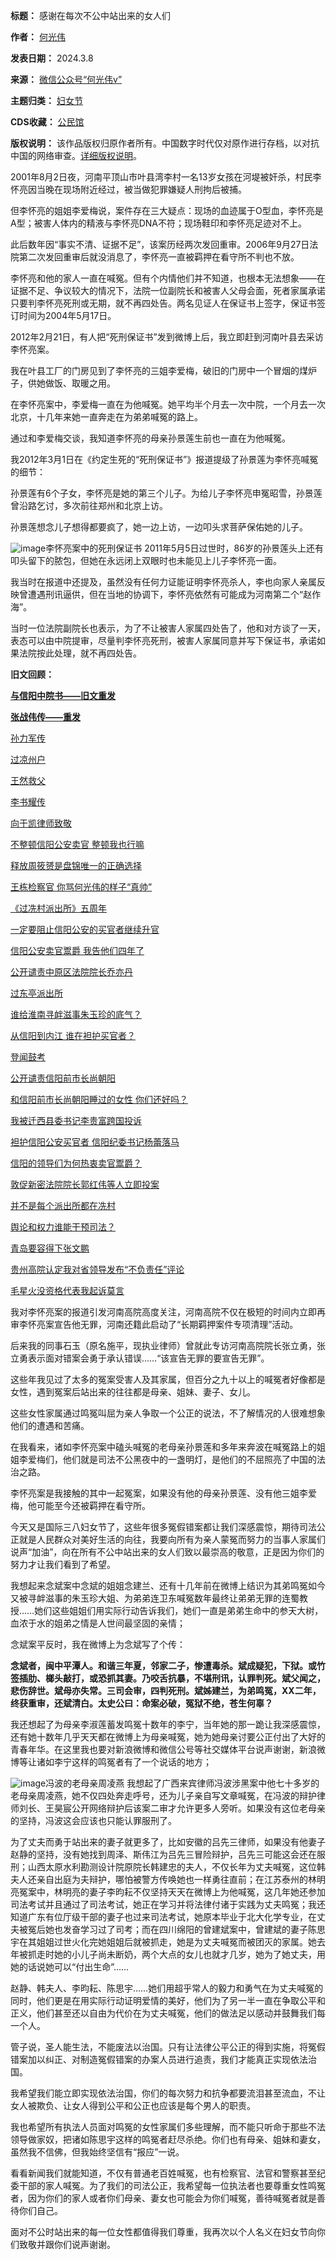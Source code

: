 

**标题：** 感谢在每次不公中站出来的女人们  

**作者：** [何光伟](https://chinadigitaltimes.net/space/何光伟)  

**发表日期：** 2024.3.8  

**来源：** [微信公众号“何光伟v”](https://web.archive.org/web/https://mp.weixin.qq.com/s/08o2_Yd6-VqhLAnF7d7_gg)  

**主题归类：** [妇女节](https://chinadigitaltimes.net/space/妇女节)  

**CDS收藏：** [公民馆](https://chinadigitaltimes.net/space/%E5%85%AC%E6%B0%91%E9%A6%86)  

**版权说明：** 该作品版权归原作者所有。中国数字时代仅对原作进行存档，以对抗中国的网络审查。[详细版权说明](https://chinadigitaltimes.net/chinese/copyright)。


2001年8月2日夜，河南平顶山市叶县湾李村一名13岁女孩在河堤被奸杀，村民李怀亮因当晚在现场附近经过，被当做犯罪嫌疑人刑拘后被捕。


但李怀亮的姐姐李爱梅说，案件存在三大疑点：现场的血迹属于O型血，李怀亮是A型；被害人体内的精液与李怀亮DNA不符；现场鞋印和李怀亮足迹对不上。


此后数年因“事实不清、证据不足”，该案历经两次发回重审。2006年9月27日法院第二次发回重审后就没消息了，李怀亮一直被羁押在看守所不判也不放。


李怀亮和他的家人一直在喊冤。但有个内情他们并不知道，也根本无法想象——在证据不足、争议较大的情况下，法院一位副院长和被害人父母会面，死者家属承诺只要判李怀亮死刑或无期，就不再四处告。两名见证人在保证书上签字，保证书签订时间为2004年5月17日。


2012年2月21日，有人把“死刑保证书”发到微博上后，我立即赶到河南叶县去采访李怀亮案。


我在叶县工厂的门房见到了李怀亮的三姐李爱梅，破旧的门房中一个冒烟的煤炉子，供她做饭、取暖之用。


在李怀亮案中，李爱梅一直在为他喊冤。她平均半个月去一次中院，一个月去一次北京，十几年来她一直奔走在为弟弟喊冤的路上。


通过和李爱梅交谈，我知道李怀亮的母亲孙景莲生前也一直在为他喊冤。


我2012年3月1日在《约定生死的“死刑保证书”》报道提级了孙景莲为李怀亮喊冤的细节：


孙景莲有6个子女，李怀亮是她的第三个儿子。为给儿子李怀亮申冤昭雪，孙景莲曾沿路乞讨，多次前往郑州和北京上访。


孙景莲想念儿子想得都要疯了，她一边上访，一边叩头求菩萨保佑她的儿子。


![image](https://chinadigitaltimes.net/chinese/files/2024/03/post-705734-65eb703517c6a.)李怀亮案中的死刑保证书
2011年5月5日过世时，86岁的孙景莲头上还有叩头留下的脓包，但她在永远闭上双眼时也未能见上儿子李怀亮一面。


我当时在报道中还提及，虽然没有任何力证能证明李怀亮杀人，李也向家人亲属反映曾遭遇刑讯逼供，但在当地的协调下，李怀亮依然有可能成为河南第二个“赵作海”。


当时一位法院副院长也表示，为了不让被害人家属四处告了，他和对方谈了一天，表态可以由中院提审，尽量判李怀亮死刑，被害人家属同意并写下保证书，承诺如果法院按此处理，就不再四处告。


**旧文回顾：** 


**[与信阳中院书——旧文重发](http://mp.weixin.qq.com/s?__biz=MzUxNTk0NDYzOA==&mid=2247484617&idx=1&sn=971cf919b66adec3fc9160a73a702be0&chksm=f9afbd18ced8340ea2afe830030e73c19ecd3572f44a9b9b96d0939b9eb60f52408ad54c61e9&scene=21#wechat_redirect)** 


**[张战伟传——重发](http://mp.weixin.qq.com/s?__biz=MzUxNTk0NDYzOA==&mid=2247484767&idx=1&sn=c0e665f8a08ac805da574743db2ee001&chksm=f9afbc8eced83598a5a2e9819e695e55d2a76ef0c6dd3fe6b74c28931b13c6e745fde067f747&scene=21#wechat_redirect)** 


[孙力军传](http://mp.weixin.qq.com/s?__biz=MzUxNTk0NDYzOA==&mid=2247484911&idx=1&sn=ad859adedff27b4e09df8a552b3c1303&chksm=f9afbc3eced83528c2d214c048c80a63211617e074af65460570109fb57fec21c9738e0baa46&scene=21#wechat_redirect)


[过凉州户](http://mp.weixin.qq.com/s?__biz=MzUxNTk0NDYzOA==&mid=2247485015&idx=1&sn=63d5dbe5c385519eaef934b36255101e&chksm=f9afbf86ced83690a5fbf490c1b911844853b3d6f08e72588a325e0946bfcb3335c9d8e7d5d3&scene=21#wechat_redirect)


[王然救父](http://mp.weixin.qq.com/s?__biz=MzUxNTk0NDYzOA==&mid=2247484522&idx=1&sn=0aea0cb94195ed11ad185000746debe6&chksm=f9afbdbbced834adda13e673f236544ba306c077a133abf9acd0bfdbd1956661fa738bfc5d34&scene=21#wechat_redirect)


[李书耀传](http://mp.weixin.qq.com/s?__biz=MzUxNTk0NDYzOA==&mid=2247484562&idx=1&sn=80c4a9a9e0eaf2282bafc6813e5e6188&chksm=f9afbd43ced83455572cd4e599340edba802fa944927b473188b69b96f33f9df32965d2cbf30&scene=21#wechat_redirect)


[向于凯律师致敬](http://mp.weixin.qq.com/s?__biz=MzUxNTk0NDYzOA==&mid=2247485042&idx=1&sn=ddecc8d4b9e643e0e29306c7ee4d78d3&chksm=f9afbfa3ced836b5cbb90f503392997b2e969dc8cc1dcbecae0f44e3646ade447c9e23b43d0e&scene=21#wechat_redirect)


[不整顿信阳公安卖官 整顿我也行嘛](http://mp.weixin.qq.com/s?__biz=MzUxNTk0NDYzOA==&mid=2247484903&idx=1&sn=28fa5018bd1597465275c64056042a50&chksm=f9afbc36ced83520e0e7bfd29cc1da33943af54a8a20fbcb16277dca36f6cd13c84120a7228e&scene=21#wechat_redirect)


[释放周筱赟是盘锦唯一的正确选择](http://mp.weixin.qq.com/s?__biz=MzUxNTk0NDYzOA==&mid=2247484891&idx=1&sn=b80bf87ddcb87ccdf288bdcfc40b3899&chksm=f9afbc0aced8351cafc5ddfccccad33a7aff9796b96bdf3a678503524d698b5a935e17e55d8c&scene=21#wechat_redirect)


[王栋检察官 你骂何光伟的样子“真帅”](http://mp.weixin.qq.com/s?__biz=MzUxNTk0NDYzOA==&mid=2247485052&idx=1&sn=96f0d76c4a6d085cdeaf3e97ddc598d1&chksm=f9afbfadced836bbc43c4808aab81add2bb9b0a633adc50580cb677b9b1eff9dc3797c549a0b&scene=21#wechat_redirect)


[《过冼村派出所》五周年](http://mp.weixin.qq.com/s?__biz=MzUxNTk0NDYzOA==&mid=2247485151&idx=1&sn=3994296b8384ea250113aa23db68d9f5&chksm=f9afbf0eced836189a4ab33672f1543260eedef96f8f98037f614c97b7c4187f5698b5651d0f&scene=21#wechat_redirect)


[一定要阻止信阳公安的买官者继续升官](http://mp.weixin.qq.com/s?__biz=MzUxNTk0NDYzOA==&mid=2247484993&idx=1&sn=b9be72d6544b268c31a1a72a067efcb6&chksm=f9afbf90ced8368648d72fdbeb73edb82996c63b4d5da52f760a46d0e80e128f2255d58052dd&scene=21#wechat_redirect)


[信阳公安卖官鬻爵 我告他们四年了](http://mp.weixin.qq.com/s?__biz=MzUxNTk0NDYzOA==&mid=2247485193&idx=1&sn=f0201be421fe41beff415fc698207ddd&chksm=f9afbed8ced837ce2c004e1cddf2ae579e12ba8e558182403a10938c6fec63d6d354416d07ea&scene=21#wechat_redirect)


[公开谴责中原区法院院长乔亦丹](http://mp.weixin.qq.com/s?__biz=MzUxNTk0NDYzOA==&mid=2247485187&idx=1&sn=4328074d2cbc7a1210c7c0f0df2e7e8b&chksm=f9afbed2ced837c45fa7cd313f7121ef4901a0c84fd9b6e9c11e3d9dbd670f6308664ee9e7f7&scene=21#wechat_redirect)


[过东亭派出所](http://mp.weixin.qq.com/s?__biz=MzUxNTk0NDYzOA==&mid=2247485146&idx=1&sn=a06fbe7dc11c82ab5a6ec824d8ba989f&chksm=f9afbf0bced8361d8b68852e11a0e0d33fa2d4132681b4654bf27f6372562d4a3643fa292c5d&scene=21#wechat_redirect)


[谁给淮南寻衅滋事朱玉珍的底气？](http://mp.weixin.qq.com/s?__biz=MzUxNTk0NDYzOA==&mid=2247485217&idx=1&sn=10994b17758236265676d835e6ee9973&chksm=f9afbef0ced837e6ef25827d556706f70ae57ab0adf0086f64372ef14a9d8fabf93ca84bb037&scene=21#wechat_redirect)


[从信阳到内江 谁在袒护买官者？](http://mp.weixin.qq.com/s?__biz=MzUxNTk0NDYzOA==&mid=2247485221&idx=1&sn=4b93c61058b04271fe72cd033d9241da&chksm=f9afbef4ced837e24c64af8168c6abce4cc7eab98aae000ef42ecc0435f7b63c3e876d6afd19&scene=21#wechat_redirect)


[登闻鼓考](http://mp.weixin.qq.com/s?__biz=MzUxNTk0NDYzOA==&mid=2247485234&idx=1&sn=778cec19cbdc46283dd79cd4fdbced61&chksm=f9afbee3ced837f5ca64c1ef6dc9c3e5e2cf73a9a63d862ddaa559ff71a34c3f90a1fae0e247&scene=21#wechat_redirect)


[公开谴责信阳前市长尚朝阳](http://mp.weixin.qq.com/s?__biz=MzUxNTk0NDYzOA==&mid=2247485242&idx=1&sn=82c641cd3ce457999e6fc6bc97011ecc&chksm=f9afbeebced837fd905a3764b82cefee4ae3e3c1677a9cc810fa077b55419473a52bdf36d7a9&scene=21#wechat_redirect)


[和信阳前市长尚朝阳睡过的女性 你们还好吗？](http://mp.weixin.qq.com/s?__biz=MzUxNTk0NDYzOA==&mid=2247485246&idx=1&sn=24003a9befbbcbcf675ea22e0af301d1&chksm=f9afbeefced837f9e64c1a8956f666925e4848127e910f1bff78a40b36087de2e5133e47a179&scene=21#wechat_redirect)


[我被迁西县委书记李贵富跨国投诉](http://mp.weixin.qq.com/s?__biz=MzUxNTk0NDYzOA==&mid=2247485260&idx=1&sn=2bf2230e21434e455e16c1f34e65c650&chksm=f9afbe9dced8378b784f3b4aafb1e7e3bdbc967abd64de00c2a4d4c4c6f410cc619d43e20aea&scene=21#wechat_redirect)


[袒护信阳公安买官者 信阳纪委书记杨蕾落马](http://mp.weixin.qq.com/s?__biz=MzUxNTk0NDYzOA==&mid=2247485272&idx=1&sn=37e747a3f81a164240d31268f77e51cd&chksm=f9afbe89ced8379ff68ca4c69f76fbc27e0f5174b76fe4ba457a90b070dc4753ea2375e2cdee&scene=21#wechat_redirect)


[信阳的领导们为何热衷卖官鬻爵？](http://mp.weixin.qq.com/s?__biz=MzUxNTk0NDYzOA==&mid=2247485276&idx=1&sn=848b2552d7b6056045aed648eb8ed44d&chksm=f9afbe8dced8379bec04052ed9b2253575eb184872534fb29e5c2231d121b22f8858c293d4d7&scene=21#wechat_redirect)


[敦促新密法院院长郭红伟等人立即投案](http://mp.weixin.qq.com/s?__biz=MzUxNTk0NDYzOA==&mid=2247485286&idx=1&sn=ffad93b3708c995b1a6a934b60ee6729&chksm=f9afbeb7ced837a1c036721a2258f68c5d0b9999539d31daf0c41c9df00d38eeefd785026f9d&scene=21#wechat_redirect)


[并不是每个派出所都在冼村](http://mp.weixin.qq.com/s?__biz=MzUxNTk0NDYzOA==&mid=2247485294&idx=1&sn=ce89658ad8b185e5e81a7efa4621f101&chksm=f9afbebfced837a9e921d33bcc9c44b6243567c03ba8f7f6a9f7ec5ba73232be6aa56e551083&scene=21#wechat_redirect)


[舆论和权力谁能干预司法？](http://mp.weixin.qq.com/s?__biz=MzUxNTk0NDYzOA==&mid=2247485299&idx=1&sn=4f071402dd35d70a406029a3cbfdb7e1&chksm=f9afbea2ced837b425d827949319f054c3fa01b3956962f5de9cb9a60c0cb816b25d96051503&scene=21#wechat_redirect)


[青岛要容得下张文鹏](http://mp.weixin.qq.com/s?__biz=MzUxNTk0NDYzOA==&mid=2247485309&idx=1&sn=4033463e2fda092e4c10c779ae689b33&chksm=f9afbeacced837ba6678a8466dd2287950eac5576d658f27fe15fda42f9fcd6afa6973eda80b&scene=21#wechat_redirect)


[贵州高院认定我对省领导发布“不负责任”评论](http://mp.weixin.qq.com/s?__biz=MzUxNTk0NDYzOA==&mid=2247485317&idx=1&sn=1c41f9e7778a4a3f8de11613b0d871dd&chksm=f9afbe54ced83742d18cc87ba77d586c9f8718c2d5a3eda3bfdc169cf1d4f9480106df58ccd0&scene=21#wechat_redirect)


[毛星火没资格代表我起诉莫言](http://mp.weixin.qq.com/s?__biz=MzUxNTk0NDYzOA==&mid=2247485324&idx=1&sn=273340768171c887b29dca94ee333c81&chksm=f9afbe5dced8374bf9f667b4518198e18572a61acd87b04ccc83dc895090e8a0cff29cdfb426&scene=21#wechat_redirect)


我对李怀亮案的报道引发河南高院高度关注，河南高院不仅在极短的时间内立即再审李怀亮案宣告他无罪，河南还籍此启动了“长期羁押案件专项清理”活动。


后来我的同事石玉（原名施平，现执业律师）曾就此专访河南高院院长张立勇，张立勇表示面对错案会勇于承认错误……“该宣告无罪的要宣告无罪”。


这些年我见过了太多的冤案受害人及其家属，但百分之九十以上的喊冤者好像都是女性，遇到冤案后站出来的往往都是母亲、姐妹、妻子、女儿。


这些女性家属通过鸣冤叫屈为亲人争取一个公正的说法，不了解情况的人很难想象他们的遭遇和苦痛。


在我看来，诸如李怀亮案中磕头喊冤的老母亲孙景莲和多年来奔波在喊冤路上的姐姐李爱梅们，他们就是司法不公黑夜中的一盏明灯，是他们的不屈照亮了中国的法治之路。


李怀亮案是我接触的其中一起冤案，如果没有他的母亲孙景莲、没有他三姐李爱梅，他可能至今还被羁押在看守所。


今天又是国际三八妇女节了，这些年很多冤假错案都让我们深感震惊，期待司法公正就是人民群众对美好生活的向往，我要向所有为亲人蒙冤而努力的当事人家属们说声“加油”，向在所有不公中站出来的女人们致以最崇高的敬意，正是因为你们的努力才让我们看到了希望。


我想起来念斌案中念斌的姐姐念建兰、还有十几年前在微博上结识为其弟鸣冤如今又被寻衅滋事的朱玉珍大姐、为弟弟连卫东喊冤数年最终让弟弟无罪的连蜀教授……她们这些姐姐们用实际行动告诉我们，她们一直是弟弟生命中的参天大树，血浓于水的姐弟之情是人世间最坚固的亲情；


念斌案平反时，我在微博上为念斌写了个传：


**念斌者，闽中平潭人。和谐三年夏，邻家二子，惨遭毒杀。斌成疑犯，下狱。或竹签插肋、榔头敲打，或恐抓其妻。乃咬舌抗暴，不堪刑讯，认罪判死。斌父闻之，悲伤辞世。斌母亦失常。三司会审，四判死刑。斌姊建兰，为弟鸣冤，XX二年，终获重审，还斌清白。太史公曰：命案必破，冤狱不绝，苍生何辜？** 


我还想起了为母亲李淑莲蓄发鸣冤十数年的李宁，当年她的那一跪让我深感震惊，还有她十数年几乎天天都在微博上为母亲喊冤，她为她母亲讨要公正付出了大好的青春年华。在这里我也要对新浪微博和微信公号等社交媒体平台说声谢谢，新浪微博等让诸如李宁这样的鸣冤者有了一个说话的地方；


![image](https://chinadigitaltimes.net/chinese/files/2024/03/post-705734-65eb703521237.)冯波的老母亲周凌燕
我想起了广西来宾律师冯波涉黑案中他七十多岁的老母亲周凌燕，她不仅四处奔走呼号，还为儿子亲自写文章喊冤，在冯波的辩护律师刘长、王昊宸公开网络辩护后该案二审才允许更多人旁听。如果没有这位老母亲的坚持，冯波这会应该也只能认罪服刑了。 


为了丈夫而勇于站出来的妻子就更多了，比如安徽的吕先三律师，如果没有他妻子赵静的坚持，没有她找到周泽、斯伟江为吕先三冒险辩护，吕先三可能这会还在服刑；山西太原水利勘测设计院原院长韩建忠的夫人，不仅长年为丈夫喊冤，这位韩夫人还亲自出庭为夫辩护，哪怕被警方传唤她也一样勇往直前；在江苏泰州的林明亮冤案中，林明亮的妻子李昀耘不仅坚持天天在微博上为他喊冤，这几年她还参加司法考试并且通过了司法考试，她正在学习并将法律付诸于实践为丈夫鸣冤；我还知道广东有位厅级干部的妻子也过来司法考试，她原本毕业于北大化学专业，在丈夫被冤后她也发奋学习过了司考；而在四川绵阳的曾建斌案中，曾建斌的妻子陈思宇在其姐姐过世火化完她姐姐后就被抓走，她是为丈夫喊冤而被团灭的家属。她去年被抓走时她的小儿子尚未断奶，两个大点的女儿也就才几岁，她为了她丈夫，用她的话说她可以“付出生命”……


赵静、韩夫人、李昀耘、陈思宇……她们用超乎常人的毅力和勇气在为丈夫喊冤的同时，他们更是在用实际行动证明爱情的美好，他们为了另一半一直在争取公平和正义，他们甚至还以自由为代价在为丈夫喊冤，他们的做法足以感动并鼓舞我们每一个人。


管子说，圣人能生法，不能废法以治国。只有让法律公平公正的得到实施，将冤假错案加以纠正、对制造冤假错案的办案人员进行追责，我们才能真正实现依法治国。


我希望我们能立即实现依法治国，你们的每次努力和抗争都要流泪甚至流血，不让女人被欺负、让女人得到公平和公正也应该是每个男人的职责。


我也希望所有执法人员面对鸣冤的女性家属们多些理解，而不能只听命于那些不法领导做家奴，把诸如陈思宇这样的鸣冤者赶尽杀绝。你们也有母亲、姐妹和妻女，虽然我不信佛，但我始终坚信有“报应”一说。


看看新闻我们就能知道，不仅有普通老百姓喊冤，也有检察官、法官和警察甚至纪委干部的家人喊冤。为了我们的司法公正，我希望每一位执法者也要尊重女性鸣冤者，因为你们的家人或者你们母亲、妻女也可能会为你们喊冤，善待喊冤者就是善待你们自己。


面对不公时站出来的每一位女性都值得我们尊重，我再次以个人名义在妇女节向你们致敬并跟你们说声谢谢。





